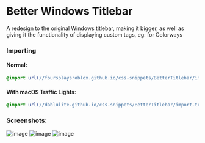 # Better Windows Titlebar
A redesign to the original Windows titlebar, making it bigger, as well as giving it the functionality of displaying custom tags, eg: for Colorways

### Importing
#### Normal:
```css
@import url(//foursplaysroblox.github.io/css-snippets/BetterTitlebar/import.css);
```
#### With macOS Traffic Lights:
```css
@import url(//dablulite.github.io/css-snippets/BetterTitlebar/import-trafficlights.css);
```

### Screenshots:
![image](https://github.com/DaBluLite/css-snippets/assets/73998678/e5fe7d6f-0884-4f62-924c-99c40ab82505)
![image](https://github.com/DaBluLite/css-snippets/assets/73998678/f4e86421-2d91-4906-b7a9-7045d1068d40)
![image](https://github.com/DaBluLite/css-snippets/assets/73998678/8448bb73-05e6-4d13-8044-a7c74e482401)
